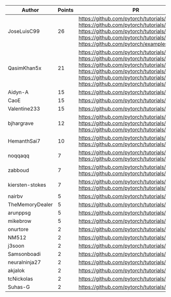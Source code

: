 | Author | Points | PR |
|--- | --- | ---|
| JoseLuisC99 | 26 | https://github.com/pytorch/tutorials/pull/2468, https://github.com/pytorch/tutorials/pull/2404, https://github.com/pytorch/tutorials/pull/2403, https://github.com/pytorch/tutorials/pull/2372, https://github.com/pytorch/examples/pull/1163 | 
| QasimKhan5x | 21 | https://github.com/pytorch/tutorials/pull/2452, https://github.com/pytorch/tutorials/pull/2419, https://github.com/pytorch/tutorials/pull/2408, https://github.com/pytorch/tutorials/pull/2397, https://github.com/pytorch/tutorials/pull/2385, https://github.com/pytorch/tutorials/pull/2383 | 
| Aidyn-A | 15 | https://github.com/pytorch/tutorials/pull/2441 | 
| CaoE | 15 | https://github.com/pytorch/tutorials/pull/2439 | 
| Valentine233 | 15 | https://github.com/pytorch/tutorials/pull/2430 | 
| bjhargrave | 12 | https://github.com/pytorch/tutorials/pull/2428, https://github.com/pytorch/tutorials/pull/2424, https://github.com/pytorch/tutorials/pull/2423 | 
| HemanthSai7 | 10 | https://github.com/pytorch/tutorials/pull/2392, https://github.com/pytorch/tutorials/pull/2375 | 
| noqqaqq | 7 | https://github.com/pytorch/tutorials/pull/2407, https://github.com/pytorch/tutorials/pull/2386 | 
| zabboud | 7 | https://github.com/pytorch/tutorials/pull/2405, https://github.com/pytorch/tutorials/pull/2400 | 
| kiersten-stokes | 7 | https://github.com/pytorch/tutorials/pull/2401, https://github.com/pytorch/tutorials/pull/2398 | 
| nairbv | 5 | https://github.com/pytorch/tutorials/pull/2413 | 
| TheMemoryDealer | 5 | https://github.com/pytorch/tutorials/pull/2389 | 
| arunppsg | 5 | https://github.com/pytorch/tutorials/pull/2384 | 
| mikebrow | 5 | https://github.com/pytorch/tutorials/pull/2374 | 
| onurtore | 2 | https://github.com/pytorch/tutorials/pull/2458 | 
| NM512 | 2 | https://github.com/pytorch/tutorials/pull/2451 | 
| j3soon | 2 | https://github.com/pytorch/tutorials/pull/2420 | 
| Samsonboadi | 2 | https://github.com/pytorch/tutorials/pull/2406 | 
| neuralninja27 | 2 | https://github.com/pytorch/tutorials/pull/2381 | 
| akjalok | 2 | https://github.com/pytorch/tutorials/pull/2380 | 
| tcNickolas | 2 | https://github.com/pytorch/tutorials/pull/2378 | 
| Suhas-G | 2 | https://github.com/pytorch/tutorials/pull/2371 | 
